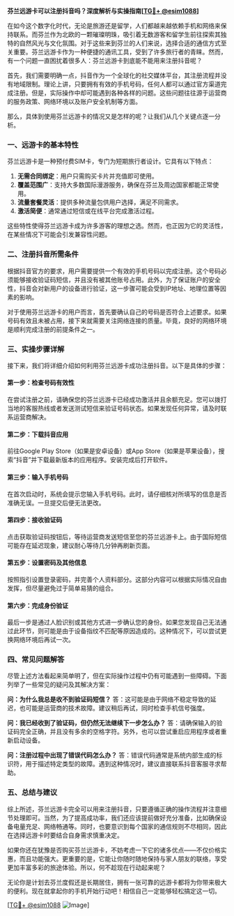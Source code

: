 **芬兰远游卡可以注册抖音吗？深度解析与实操指南[[TG💪+ @esim1088](https://t.me/s/esim1088)]**

在如今这个数字化时代，无论是旅游还是留学，人们都越来越依赖手机和网络来保持联系。而芬兰作为北欧的一颗璀璨明珠，吸引着无数游客和留学生前往探索其独特的自然风光与文化氛围。对于这些来到芬兰的人们来说，选择合适的通信方式至关重要。芬兰远游卡作为一种便捷的通讯工具，受到了许多旅行者的青睐。然而，有一个问题一直困扰着很多人：芬兰远游卡到底能不能用来注册抖音呢？

首先，我们需要明确一点，抖音作为一个全球化的社交媒体平台，其注册流程并没有地域限制。理论上讲，只要拥有有效的手机号码，任何人都可以通过官方渠道完成注册。但是，实际操作中却可能遇到各种各样的问题。这些问题往往源于运营商的服务政策、网络环境以及账户安全机制等方面。

那么，具体到使用芬兰远游卡的情况又是怎样的呢？让我们从几个关键点逐一分析。

### **一、远游卡的基本特性**

芬兰远游卡是一种预付费SIM卡，专门为短期旅行者设计。它具有以下特点：
1. **无需合同绑定**：用户只需购买卡片并充值即可使用。
2. **覆盖范围广**：支持大多数国际漫游服务，确保在芬兰及周边国家都能正常使用。
3. **流量套餐灵活**：提供多种流量包供用户选择，满足不同需求。
4. **激活简便**：通常通过短信或在线平台完成激活过程。

这些特性使得芬兰远游卡成为许多游客的理想之选。然而，也正因为它的灵活性，在某些情况下可能会引发兼容性问题。

### **二、注册抖音所需条件**

根据抖音官方的要求，用户需要提供一个有效的手机号码以完成注册。这个号码必须能够接收验证码短信，并且没有被其他账号占用。此外，为了保证账户的安全性，抖音会对新用户的设备进行验证，这一步骤可能会受到IP地址、地理位置等因素的影响。

对于使用芬兰远游卡的用户而言，首先要确认自己的号码是否符合上述要求。如果号码有效且未被占用，接下来就需要关注网络连接的质量。毕竟，良好的网络环境是顺利完成注册的前提条件之一。

### **三、实操步骤详解**

接下来，我们将详细介绍如何利用芬兰远游卡成功注册抖音。以下是具体的步骤：

#### **第一步：检查号码有效性**
在尝试注册之前，请确保您的芬兰远游卡已经成功激活并且余额充足。您可以拨打当地的客服热线或者发送测试短信来验证号码状态。如果发现任何异常，请及时联系运营商解决。

#### **第二步：下载抖音应用**
前往Google Play Store（如果是安卓设备）或App Store（如果是苹果设备），搜索“抖音”并下载最新版本的应用程序。安装完成后打开软件。

#### **第三步：输入手机号码**
在首次启动时，系统会提示您输入手机号码。此时，请仔细核对所填写的信息是否准确无误。一旦提交后便无法更改。

#### **第四步：接收验证码**
点击获取验证码按钮后，等待运营商发送短信至您的芬兰远游卡上。由于国际短信可能存在延迟现象，建议耐心等待几分钟再刷新页面。

#### **第五步：设置密码及其他信息**
按照指引设置登录密码，并完善个人资料部分。这部分内容可以根据实际情况自由发挥，但尽量避免过于简单易猜的组合。

#### **第六步：完成身份验证**
最后一步是通过人脸识别或其他方式进一步确认您的身份。如果您发现自己无法通过此环节，则可能是由于设备指纹不匹配等原因造成的。这种情况下，可以尝试更换网络环境后再试一次。

### **四、常见问题解答**

尽管上述方法看起来简单明了，但在实际操作过程中仍有可能遇到一些障碍。下面列举了一些常见的疑问及其解决方案：

**问：为什么我总是收不到验证码短信？**
答：这可能是由于网络不稳定导致的延迟，也可能是运营商的技术故障。建议稍后再试，同时检查手机信号强度。

**问：我已经收到了验证码，但仍然无法继续下一步怎么办？**
答：请确保输入的验证码完全正确，并且没有多余的空格字符。另外，也可以尝试重启应用程序或者重新启动设备。

**问：注册过程中出现了错误代码怎么办？**
答：错误代码通常是系统内部生成的标识符，用于描述特定类型的故障。遇到这种情况时，建议直接联系抖音客服寻求帮助。

### **五、总结与建议**

综上所述，芬兰远游卡完全可以用来注册抖音，只要遵循正确的操作流程并注意细节处理即可。当然，为了提高成功率，我们还应该提前做好充分准备，比如确保设备电量充足、网络畅通等。同时，也要意识到每个国家的通信规则不尽相同，因此在选择远游卡时要结合自身需求慎重决定。

如果你还在犹豫是否购买芬兰远游卡，不妨考虑一下它的诸多优点——不仅价格实惠，而且功能强大。更重要的是，它能让你随时随地保持与家人朋友的联络，享受更加丰富多彩的旅途体验。所以，何不趁现在行动起来呢？

无论你是计划去芬兰度假还是长期居住，拥有一张可靠的远游卡都将为你带来极大的便利。现在就拿起你的手机开始行动吧！相信自己一定能够轻松搞定这一切。

[[TG💪+ @esim1088](https://t.me/s/esim1088) ![Image](https://i.postimg.cc/4NQfJmqS/Snipaste-2025-05-13-00-14-12.png)]